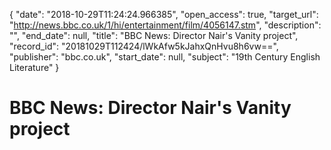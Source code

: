 {
  "date": "2018-10-29T11:24:24.966385", 
  "open_access": true, 
  "target_url": "http://news.bbc.co.uk/1/hi/entertainment/film/4056147.stm", 
  "description": "", 
  "end_date": null, 
  "title": "BBC News: Director Nair's Vanity project", 
  "record_id": "20181029T112424/lWkAfw5kJahxQnHvu8h6vw==", 
  "publisher": "bbc.co.uk", 
  "start_date": null, 
  "subject": "19th Century English Literature"
}

# BBC News: Director Nair's Vanity project


